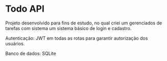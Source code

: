 # Todo API

Projeto desenvolvido para fins de estudo, no qual criei um gerenciados de tarefas com sistema um sistema básico de login e cadastro.

Autenticação: JWT em todas as rotas para garantir autorização dos usuários.

Banco de dados: SQLite
